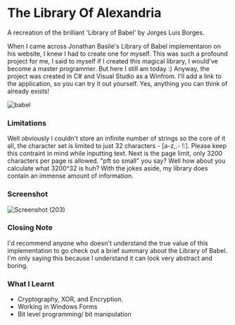 # The Library Of Alexandria
A recreation of the brilliant 'Library of Babel' by Jorges Luis Borges.

When I came across Jonathan Basile's Library of Babel implementaion on his website, I knew I had to create one for myself. This was such a profound project for me, I said to myself if I created this magical library, I would've become a master programmer. But here I still am today :) Anyway, the project was created in C# and Visual Studio as a Winfrom. I'll add a link to the application, so you can try it out yourself. Yes, anything you can think of already exists!

![babel](https://user-images.githubusercontent.com/131531154/233830548-ed6763ed-8475-4196-94c7-4b29d7712552.jpg)


### Limitations
Well obviously I couldn't store an infinite number of strings so the core of it all, the character set is limited to just 32 characters - [a-z,.- !:]. Please keep this contraint in mind while inputting text. Next is the page limit, only 3200 characters per page is allowed. "pft so small" you say? Well how about you calculate what 3200^32 is huh? With the jokes aside, my library does contain an immense amount of information.

### Screenshot
![Screenshot (203)](https://user-images.githubusercontent.com/131531154/233830045-9b8302c1-7a80-445c-84cb-011075bd8cda.png)

### Closing Note
I'd recommend anyone who doesn't understand the true value of this implementation to go check out a brief summary about the Library of Babel. I'm only saying this because I understand it can look very abstract and boring.

### What I Learnt
 - Cryptography, XOR, and Encryption.
 - Working in Windows Forms
 - Bit level programming/ bit manipulation
